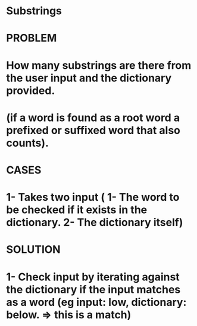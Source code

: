 # Substrings

# PROBLEM
# How many substrings are there from the user input and the dictionary provided.
# (if a word is found as a root word a prefixed or suffixed word that also counts).

# CASES
# 1- Takes two input ( 1- The word to be checked if it exists in the dictionary. 2- The dictionary itself)

# SOLUTION
# 1- Check input by iterating against the dictionary if the input matches as a word (eg input: low, dictionary: below. => this is a match)